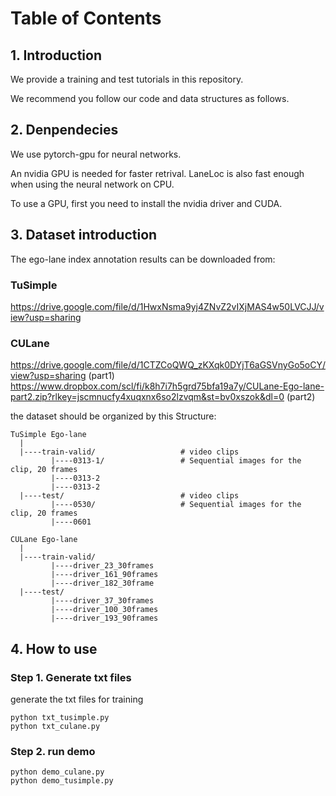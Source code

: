 
# Table of Contents

## 1. Introduction
We provide a training and test tutorials in this repository. 

We recommend you follow our code and data structures as follows.


## 2. Denpendecies

We use pytorch-gpu for neural networks.

An nvidia GPU is needed for faster retrival. LaneLoc is also fast enough when using the neural network on CPU.

To use a GPU, first you need to install the nvidia driver and CUDA.

## 3. Dataset introduction

The ego-lane index annotation results can be downloaded from: 

### TuSimple
https://drive.google.com/file/d/1HwxNsma9yj4ZNvZ2vIXjMAS4w50LVCJJ/view?usp=sharing

### CULane
https://drive.google.com/file/d/1CTZCoQWQ_zKXqk0DYjT6aGSVnyGo5oCY/view?usp=sharing   (part1)
https://www.dropbox.com/scl/fi/k8h7i7h5grd75bfa19a7y/CULane-Ego-lane-part2.zip?rlkey=jscmnucfy4xuqxnx6so2lzvqm&st=bv0xszok&dl=0  (part2)

the dataset should be organized by this Structure:
```
TuSimple Ego-lane
  |
  |----train-valid/                   # video clips
         |----0313-1/                 # Sequential images for the clip, 20 frames
         |----0313-2
         |----0313-2
  |----test/                          # video clips
         |----0530/                   # Sequential images for the clip, 20 frames
         |----0601
```

```
CULane Ego-lane
  |
  |----train-valid/                   
         |----driver_23_30frames                
         |----driver_161_90frames 
         |----driver_182_30frame
  |----test/                          
         |----driver_37_30frames                   
         |----driver_100_30frames
         |----driver_193_90frames
```


## 4. How to use
### Step 1. Generate txt files  
generate the txt files for training
```
python txt_tusimple.py
python txt_culane.py
```

### Step 2. run demo  
```
python demo_culane.py
python demo_tusimple.py
```
